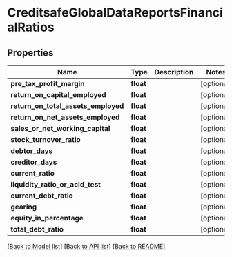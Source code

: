 # CreditsafeGlobalDataReportsFinancialRatios

## Properties
Name | Type | Description | Notes
------------ | ------------- | ------------- | -------------
**pre_tax_profit_margin** | **float** |  | [optional] 
**return_on_capital_employed** | **float** |  | [optional] 
**return_on_total_assets_employed** | **float** |  | [optional] 
**return_on_net_assets_employed** | **float** |  | [optional] 
**sales_or_net_working_capital** | **float** |  | [optional] 
**stock_turnover_ratio** | **float** |  | [optional] 
**debtor_days** | **float** |  | [optional] 
**creditor_days** | **float** |  | [optional] 
**current_ratio** | **float** |  | [optional] 
**liquidity_ratio_or_acid_test** | **float** |  | [optional] 
**current_debt_ratio** | **float** |  | [optional] 
**gearing** | **float** |  | [optional] 
**equity_in_percentage** | **float** |  | [optional] 
**total_debt_ratio** | **float** |  | [optional] 

[[Back to Model list]](../README.md#documentation-for-models) [[Back to API list]](../README.md#documentation-for-api-endpoints) [[Back to README]](../README.md)

